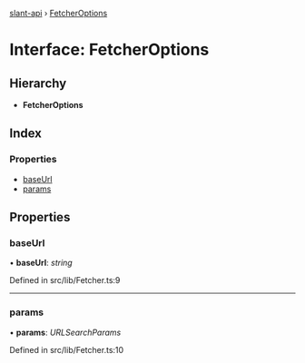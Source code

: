 [slant-api](../README.md) › [FetcherOptions](fetcheroptions.md)

# Interface: FetcherOptions

## Hierarchy

* **FetcherOptions**

## Index

### Properties

* [baseUrl](fetcheroptions.md#baseurl)
* [params](fetcheroptions.md#params)

## Properties

###  baseUrl

• **baseUrl**: *string*

Defined in src/lib/Fetcher.ts:9

___

###  params

• **params**: *URLSearchParams*

Defined in src/lib/Fetcher.ts:10

